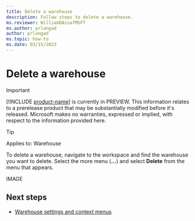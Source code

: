 ```yaml
---
title: Delete a warehouse
description: Follow steps to delete a warehouse.
ms.reviewer: WilliamDAssafMSFT
ms.author: prlangad
author: prlangad
ms.topic: how-to
ms.date: 03/15/2023
---
```


# Delete a warehouse

> [!IMPORTANT]
> [!INCLUDE [product-name](../includes/product-name.md)] is currently in PREVIEW. This information relates to a prerelease product that may be substantially modified before it's released. Microsoft makes no warranties, expressed or implied, with respect to the information provided here.

> [!TIP]
> Applies to: Warehouse

To delete a warehouse, navigate to the workspace and find the warehouse you want to delete. Select the more menu (**...**) and select **Delete** from the menu that appears.

IMAGE

## Next steps

- [Warehouse settings and context menus](../placeholder.md)
